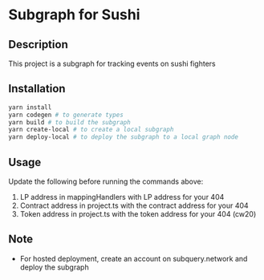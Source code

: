 # Subgraph for Sushi

## Description
This project is a subgraph for tracking events on sushi fighters

## Installation

```sh
yarn install
yarn codegen # to generate types
yarn build # to build the subgraph
yarn create-local # to create a local subgraph
yarn deploy-local # to deploy the subgraph to a local graph node
```

## Usage

Update the following before running the commands above:

1. LP address in mappingHandlers with LP address for your 404
2. Contract address in project.ts with the contract address for your 404
3. Token address in project.ts with the token address for your 404 (cw20)

## Note
- For hosted deployment, create an account on subquery.network and deploy the subgraph